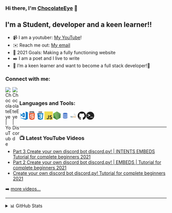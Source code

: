 ### Hi there, I'm [ChocolateEye][website] 👋

## I'm a Student, developer and a keen learner!!

- 📹 I am a youtuber: [My YouTube][youtube]!
- ✉️ Reach me out: [My email][email]
- 🥅 2021 Goals: Making a fully functioning website
- ✒️ I am a poet and I live to write
- 🌱 I’m a keen learner and want to become a full stack developer!🤣

### Connect with me:

[<img align="left" alt="ChocolateEye | YouTube" width="22px" src="https://cdn.jsdelivr.net/npm/simple-icons@v3/icons/youtube.svg" />][youtube]
[<img align="left" alt="ChocolateEye | Discord" width="22px" src="https://cdn.jsdelivr.net/npm/simple-icons@v3/icons/discord.svg" />][discord]

<br />

### Languages and Tools:

<img align="left" alt="Visual Studio Code" width="26px" src="https://raw.githubusercontent.com/github/explore/80688e429a7d4ef2fca1e82350fe8e3517d3494d/topics/visual-studio-code/visual-studio-code.png" />
<img align="left" alt="HTML5" width="26px" src="https://raw.githubusercontent.com/github/explore/80688e429a7d4ef2fca1e82350fe8e3517d3494d/topics/html/html.png" />
<img align="left" alt="CSS3" width="26px" src="https://raw.githubusercontent.com/github/explore/80688e429a7d4ef2fca1e82350fe8e3517d3494d/topics/css/css.png" />
<img align="left" alt="JavaScript" width="26px" src="https://raw.githubusercontent.com/github/explore/80688e429a7d4ef2fca1e82350fe8e3517d3494d/topics/javascript/javascript.png" />
<img align="left" alt="Node.js" width="26px" src="https://raw.githubusercontent.com/github/explore/80688e429a7d4ef2fca1e82350fe8e3517d3494d/topics/nodejs/nodejs.png" />
<img align="left" alt="SQL" width="26px" src="https://raw.githubusercontent.com/github/explore/80688e429a7d4ef2fca1e82350fe8e3517d3494d/topics/sql/sql.png" />
<img align="left" alt="MySQL" width="26px" src="https://raw.githubusercontent.com/github/explore/80688e429a7d4ef2fca1e82350fe8e3517d3494d/topics/mysql/mysql.png" />
<img align="left" alt="GitHub" width="26px" src="https://raw.githubusercontent.com/github/explore/78df643247d429f6cc873026c0622819ad797942/topics/github/github.png" />
<img align="left" alt="Terminal" width="26px" src="https://raw.githubusercontent.com/github/explore/80688e429a7d4ef2fca1e82350fe8e3517d3494d/topics/terminal/terminal.png" />

<br />
<br />

---

### 📺 Latest YouTube Videos

<!-- YOUTUBE:START -->
- [Part 3 Create your own discord bot discord.py! | INTENTS EMBEDS Tutorial for complete beginners 2021](https://youtu.be/tkP159U3y8Y)
- [Part 2 Create your own discord bot discord.py! | EMBEDS | Tutorial for complete beginners 2021](https://youtu.be/qeax2XbpZG8)
- [Create your own discord bot discord.py! Tutorial for complete beginners 2021](https://youtu.be/REIyxb5_Ew0)

<!-- YOUTUBE:END -->

➡️ [more videos...](https://www.youtube.com/channel/UCsj-rB1LP8lhgbHNDyy8pMQ)

---

<details>
  <summary>📊 GitHub Stats</summary>

  <img align="left" alt="codeSTACKr's GitHub Stats" src="https://github-readme-stats.codestackr.vercel.app/api?username=ChocolateEye&show_icons=true&hide_border=true" />

</details>

[website]: https://www.youtube.com/channel/UCsj-rB1LP8lhgbHNDyy8pMQ
[discord]: https://discord.gg/7ns8CXjAN2
[youtube]: https://www.youtube.com/channel/UCsj-rB1LP8lhgbHNDyy8pMQ
[email]: codewithchocolateeye@gmail.com
